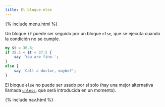 ```yaml
---
title: El bloque else
---
```


{% include menu.html %}

Un bloque `if` puede ser seguido por un bloque `else`, que se ejecuta cuando la condición no se cumple.

```raku
my $t = 36.6;
if 35.5 < $t < 37.5 {
    say 'You are fine.';
}
else {
    say 'Call a doctor, maybe?';
}
```

El bloque `else` no puede ser usado por sí solo (hay una mejor alternativa llamada [`unless`](../unless), que será introducida en un momento).

{% include nav.html %}